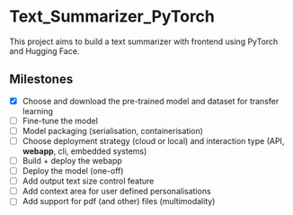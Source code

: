# Text_Summarizer_PyTorch

This project aims to build a text summarizer with frontend using PyTorch and Hugging Face.


## Milestones

- [x] Choose and download the pre-trained model and dataset for transfer learning
- [ ] Fine-tune the model
- [ ] Model packaging (serialisation, containerisation)
- [ ] Choose deployment strategy (cloud or local) and interaction type (API, **webapp**, cli, embedded systems)
- [ ] Build + deploy the webapp
- [ ] Deploy the model (one-off)
- [ ] Add output text size control feature
- [ ] Add context area for user defined personalisations
- [ ] Add support for pdf (and other) files (multimodality)